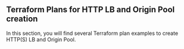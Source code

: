 ## Terraform Plans for HTTP LB and Origin Pool creation

In this section, you will find several Terraform plan examples to create HTTP(S) LB and Origin Pool.
